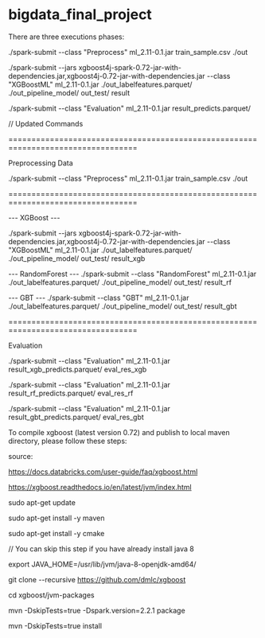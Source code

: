 # bigdata_final_project


There are three executions phases:

./spark-submit --class "Preprocess" ml_2.11-0.1.jar  train_sample.csv ./out

./spark-submit --jars xgboost4j-spark-0.72-jar-with-dependencies.jar,xgboost4j-0.72-jar-with-dependencies.jar --class "XGBoostML" ml_2.11-0.1.jar  ./out_labelfeatures.parquet/ ./out_pipeline_model/ out_test/ result

./spark-submit --class "Evaluation" ml_2.11-0.1.jar  result_predicts.parquet/

// Updated Commands

==================================================================================

Preprocessing Data

./spark-submit --class "Preprocess" ml_2.11-0.1.jar  train_sample.csv ./out


==================================================================================

--- XGBoost ---

./spark-submit --jars xgboost4j-spark-0.72-jar-with-dependencies.jar,xgboost4j-0.72-jar-with-dependencies.jar --class "XGBoostML" ml_2.11-0.1.jar  ./out_labelfeatures.parquet/ ./out_pipeline_model/ out_test/ result_xgb


--- RandomForest ---
./spark-submit --class "RandomForest" ml_2.11-0.1.jar  ./out_labelfeatures.parquet/ ./out_pipeline_model/ out_test/ result_rf

--- GBT ---
./spark-submit --class "GBT" ml_2.11-0.1.jar  ./out_labelfeatures.parquet/ ./out_pipeline_model/ out_test/ result_gbt


==================================================================================

Evaluation

./spark-submit --class "Evaluation" ml_2.11-0.1.jar  result_xgb_predicts.parquet/ eval_res_xgb

./spark-submit --class "Evaluation" ml_2.11-0.1.jar  result_rf_predicts.parquet/ eval_res_rf

./spark-submit --class "Evaluation" ml_2.11-0.1.jar  result_gbt_predicts.parquet/ eval_res_gbt




To compile xgboost (latest version 0.72) and publish to local maven directory, please follow these steps:


source: 

https://docs.databricks.com/user-guide/faq/xgboost.html

https://xgboost.readthedocs.io/en/latest/jvm/index.html

sudo apt-get update

sudo apt-get install -y maven

sudo apt-get install -y cmake

// You can skip this step if you have already install java 8

export JAVA_HOME=/usr/lib/jvm/java-8-openjdk-amd64/

git clone --recursive https://github.com/dmlc/xgboost

cd xgboost/jvm-packages

mvn -DskipTests=true -Dspark.version=2.2.1 package

mvn -DskipTests=true install



